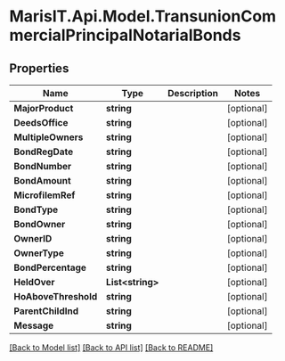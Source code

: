 
# MarisIT.Api.Model.TransunionCommercialPrincipalNotarialBonds

## Properties

Name | Type | Description | Notes
------------ | ------------- | ------------- | -------------
**MajorProduct** | **string** |  | [optional] 
**DeedsOffice** | **string** |  | [optional] 
**MultipleOwners** | **string** |  | [optional] 
**BondRegDate** | **string** |  | [optional] 
**BondNumber** | **string** |  | [optional] 
**BondAmount** | **string** |  | [optional] 
**MicrofilemRef** | **string** |  | [optional] 
**BondType** | **string** |  | [optional] 
**BondOwner** | **string** |  | [optional] 
**OwnerID** | **string** |  | [optional] 
**OwnerType** | **string** |  | [optional] 
**BondPercentage** | **string** |  | [optional] 
**HeldOver** | **List&lt;string&gt;** |  | [optional] 
**HoAboveThreshold** | **string** |  | [optional] 
**ParentChildInd** | **string** |  | [optional] 
**Message** | **string** |  | [optional] 

[[Back to Model list]](../README.md#documentation-for-models)
[[Back to API list]](../README.md#documentation-for-api-endpoints)
[[Back to README]](../README.md)

